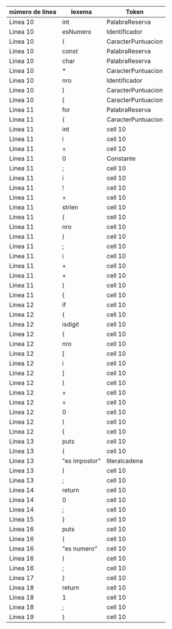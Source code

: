 | número de línea | lexema       | Token             |
|-----------------|--------------|-------------------|
| Linea 10        | int          | PalabraReserva    |
| Linea 10        | esNumero     | Identificador     |
| Linea 10        | (            | CaracterPuntuacion|
| Linea 10        | const        | PalabraReserva    |
| Linea 10        | char         | PalabraReserva    |
| Linea 10        |  *           | CaracterPuntuacion|
| Linea 10        | nro          | Identificador     |
| Linea 10        | )            | CaracterPuntuacion|
| Linea 10        | {            | CaracterPuntuacion|
| Linea 11        | for          | PalabraReserva    |
| Linea 11        | (            | CaracterPuntuacion|
| Linea 11        | int          | cell 10           |
| Linea 11        | i            | cell 10           |
| Linea 11        | =            | cell 10           |
| Linea 11        | 0            | Constante         |
| Linea 11        | ;            | cell 10           |
| Linea 11        | i            | cell 10           |
| Linea 11        | !            | cell 10           |
| Linea 11        | =            | cell 10           |
| Linea 11        | strlen       | cell 10           |
| Linea 11        | (            | cell 10           |
| Linea 11        | nro          | cell 10           |
| Linea 11        | )            | cell 10           |
| Linea 11        | ;            | cell 10           |
| Linea 11        | i            | cell 10           |
| Linea 11        | +            | cell 10           |
| Linea 11        | +            | cell 10           |
| Linea 11        | )            | cell 10           |
| Linea 11        | {            | cell 10           |
| Linea 12        | if           | cell 10           |
| Linea 12        | (            | cell 10           |
| Linea 12        | isdigit      | cell 10           |
| Linea 12        | (            | cell 10           |
| Linea 12        | nro          | cell 10           |
| Linea 12        | [            | cell 10           |
| Linea 12        | i            | cell 10           |
| Linea 12        | ]            | cell 10           |
| Linea 12        | )            | cell 10           |
| Linea 12        | =            | cell 10           |
| Linea 12        | =            | cell 10           |
| Linea 12        | 0            | cell 10           |
| Linea 12        | )            | cell 10           |
| Linea 12        | {            | cell 10           |
| Linea 13        | puts         | cell 10           |
| Linea 13        | (            | cell 10           |
| Linea 13        | "es impostor"| literalcadena     |
| Linea 13        | )            | cell 10           |
| Linea 13        | ;            | cell 10           |
| Linea 14        | return       | cell 10           |
| Linea 14        | 0            | cell 10           |
| Linea 14        | ;            | cell 10           |
| Linea 15        | }            | cell 10           |
| Linea 16        | puts         | cell 10           |
| Linea 16        | (            | cell 10           |
| Linea 16        | "es numero"  | cell 10           |
| Linea 16        | )            | cell 10           |
| Linea 16        | ;            | cell 10           |
| Linea 17        | }            | cell 10           |
| Linea 18        | return       | cell 10           |
| Linea 18        | 1            | cell 10           |
| Linea 18        | ;            | cell 10           |
| Linea 19        | }            | cell 10           |